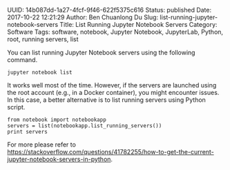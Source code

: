 UUID: 14b087dd-1a27-4fcf-9f46-622f5375c616
Status: published
Date: 2017-10-22 12:21:29
Author: Ben Chuanlong Du
Slug: list-running-jupyter-notebook-servers
Title: List Running Jupyter Notebook Servers
Category: Software
Tags: software, notebook, Jupyter Notebook, JupyterLab, Python, root, running servers, list

You can list running Jupyter Notebook servers using the following command.

    jupyter notebook list

It works well most of the time. 
However, 
if the servers are launched using the root account (e.g., in a Docker container), 
you might encounter issues. 
In this case,
a better alternative is to list running servers using Python script.

    from notebook import notebookapp
    servers = list(notebookapp.list_running_servers())
    print servers

For more please refer to 
<https://stackoverflow.com/questions/41782255/how-to-get-the-current-jupyter-notebook-servers-in-python>.


